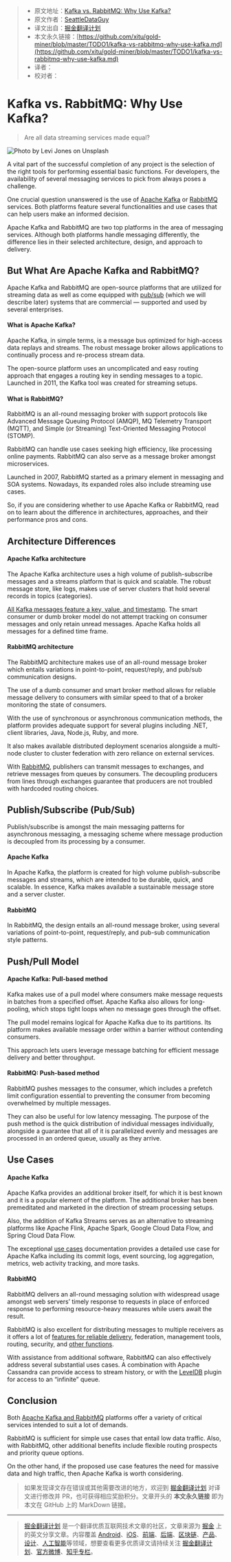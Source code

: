 > * 原文地址：[Kafka vs. RabbitMQ: Why Use Kafka?](https://medium.com/better-programming/kafka-vs-rabbitmq-why-use-kafka-8401b2863b8b)
> * 原文作者：[SeattleDataGuy](https://medium.com/@SeattleDataGuy)
> * 译文出自：[掘金翻译计划](https://github.com/xitu/gold-miner)
> * 本文永久链接：[https://github.com/xitu/gold-miner/blob/master/TODO1/kafka-vs-rabbitmq-why-use-kafka.md](https://github.com/xitu/gold-miner/blob/master/TODO1/kafka-vs-rabbitmq-why-use-kafka.md)
> * 译者：
> * 校对者：

# Kafka vs. RabbitMQ: Why Use Kafka?

> Are all data streaming services made equal?

![Photo by [Levi Jones](https://unsplash.com/@ev?utm_source=unsplash&utm_medium=referral&utm_content=creditCopyText) on [Unsplash](https://unsplash.com/s/photos/data?utm_source=unsplash&utm_medium=referral&utm_content=creditCopyText)](https://cdn-images-1.medium.com/max/5754/1*DJvGajoZpUGKsSSEFyzwwQ.jpeg)

A vital part of the successful completion of any project is the selection of the right tools for performing essential basic functions. For developers, the availability of several messaging services to pick from always poses a challenge.

One crucial question unanswered is the use of [Apache Kafka](https://kafka.apache.org/) or [RabbitMQ](https://www.rabbitmq.com/) services. Both platforms feature several functionalities and use cases that can help users make an informed decision.

Apache Kafka and RabbitMQ are two top platforms in the area of messaging services. Although both platforms handle messaging differently, the difference lies in their selected architecture, design, and approach to delivery.

## But What Are Apache Kafka and RabbitMQ?

Apache Kafka and RabbitMQ are open-source platforms that are utilized for streaming data as well as come equipped with [pub/sub](https://www.rabbitmq.com/tutorials/tutorial-three-ruby.html) (which we will describe later) systems that are commercial — supported and used by several enterprises.

#### What is Apache Kafka?

Apache Kafka, in simple terms, is a message bus optimized for high-access data replays and streams. The robust message broker allows applications to continually process and re-process stream data.

The open-source platform uses an uncomplicated and easy routing approach that engages a routing key in sending messages to a topic. Launched in 2011, the Kafka tool was created for streaming setups.

#### What is RabbitMQ?

RabbitMQ is an all-round messaging broker with support protocols like Advanced Message Queuing Protocol (AMQP), MQ Telemetry Transport (MQTT), and Simple (or Streaming) Text-Oriented Messaging Protocol (STOMP).

RabbitMQ can handle use cases seeking high efficiency, like processing online payments. RabbitMQ can also serve as a message broker amongst microservices.

Launched in 2007, RabbitMQ started as a primary element in messaging and SOA systems. Nowadays, its expanded roles also include streaming use cases.

So, if you are considering whether to use Apache Kafka or RabbitMQ, read on to learn about the difference in architectures, approaches, and their performance pros and cons.

## Architecture Differences

#### Apache Kafka architecture

The Apache Kafka architecture uses a high volume of publish-subscribe messages and a streams platform that is quick and scalable. The robust message store, like logs, makes use of server clusters that hold several records in topics (categories).

[All Kafka messages feature a key, value, and timestamp](http://kth.diva-portal.org/smash/get/diva2:813137/FULLTEXT01.pdf). The smart consumer or dumb broker model do not attempt tracking on consumer messages and only retain unread messages. Apache Kafka holds all messages for a defined time frame.

#### RabbitMQ architecture

The RabbitMQ architecture makes use of an all-round message broker which entails variations in point-to-point, request/reply, and pub/sub communication designs.

The use of a dumb consumer and smart broker method allows for reliable message delivery to consumers with similar speed to that of a broker monitoring the state of consumers.

With the use of synchronous or asynchronous communication methods, the platform provides adequate support for several plugins including .NET, client libraries, Java, Node.js, Ruby, and more.

It also makes available distributed deployment scenarios alongside a multi-node cluster to cluster federation with zero reliance on external services.

With [RabbitMQ](http://kth.diva-portal.org/smash/get/diva2:813137/FULLTEXT01.pdf), publishers can transmit messages to exchanges, and retrieve messages from queues by consumers. The decoupling producers from lines through exchanges guarantee that producers are not troubled with hardcoded routing choices.

## Publish/Subscribe (Pub/Sub)

Publish/subscribe is amongst the main messaging patterns for asynchronous messaging, a messaging scheme where message production is decoupled from its processing by a consumer.

#### Apache Kafka

In Apache Kafka, the platform is created for high volume publish-subscribe messages and streams, which are intended to be durable, quick, and scalable. In essence, Kafka makes available a sustainable message store and a server cluster.

#### RabbitMQ

In RabbitMQ, the design entails an all-round message broker, using several variations of point-to-point, request/reply, and pub-sub communication style patterns.

## Push/Pull Model

#### Apache Kafka: Pull-based method

Kafka makes use of a pull model where consumers make message requests in batches from a specified offset. Apache Kafka also allows for long-pooling, which stops tight loops when no message goes through the offset.

The pull model remains logical for Apache Kafka due to its partitions. Its platform makes available message order within a barrier without contending consumers.

This approach lets users leverage message batching for efficient message delivery and better throughput.

#### RabbitMQ: Push-based method

RabbitMQ pushes messages to the consumer, which includes a prefetch limit configuration essential to preventing the consumer from becoming overwhelmed by multiple messages.

They can also be useful for low latency messaging. The purpose of the push method is the quick distribution of individual messages individually, alongside a guarantee that all of it is parallelized evenly and messages are processed in an ordered queue, usually as they arrive.

## Use Cases

#### Apache Kafka

Apache Kafka provides an additional broker itself, for which it is best known and it is a popular element of the platform. The additional broker has been premeditated and marketed in the direction of stream processing setups.

Also, the addition of Kafka Streams serves as an alternative to streaming platforms like Apache Flink, Apache Spark, Google Cloud Data Flow, and Spring Cloud Data Flow.

The exceptional [use cases](https://kafka.apache.org/uses) documentation provides a detailed use case for Apache Kafka including its commit logs, event sourcing, log aggregation, metrics, web activity tracking, and more tasks.

#### RabbitMQ

RabbitMQ delivers an all-round messaging solution with widespread usage amongst web servers’ timely response to requests in place of enforced response to performing resource-heavy measures while users await the result.

RabbitMQ is also excellent for distributing messages to multiple receivers as it offers a lot of [features for reliable delivery](http://www.rabbitmq.com/confirms.html), federation, management tools, routing, security, and [other functions](http://www.rabbitmq.com/features.html).

With assistance from additional software, RabbitMQ can also effectively address several substantial uses cases. A combination with Apache Cassandra can provide access to stream history, or with the [LevelDB](https://github.com/google/leveldb) plugin for access to an “infinite” queue.

## Conclusion

Both [Apache Kafka and RabbitMQ](https://www.theseattledataguy.com/kafka-vs-rabbitmq-why-use-kafka/) platforms offer a variety of critical services intended to suit a lot of demands.

RabbitMQ is sufficient for simple use cases that entail low data traffic. Also, with RabbitMQ, other additional benefits include flexible routing prospects and priority queue options.

On the other hand, if the proposed use case features the need for massive data and high traffic, then Apache Kafka is worth considering.

> 如果发现译文存在错误或其他需要改进的地方，欢迎到 [掘金翻译计划](https://github.com/xitu/gold-miner) 对译文进行修改并 PR，也可获得相应奖励积分。文章开头的 **本文永久链接** 即为本文在 GitHub 上的 MarkDown 链接。

---

> [掘金翻译计划](https://github.com/xitu/gold-miner) 是一个翻译优质互联网技术文章的社区，文章来源为 [掘金](https://juejin.im) 上的英文分享文章。内容覆盖 [Android](https://github.com/xitu/gold-miner#android)、[iOS](https://github.com/xitu/gold-miner#ios)、[前端](https://github.com/xitu/gold-miner#前端)、[后端](https://github.com/xitu/gold-miner#后端)、[区块链](https://github.com/xitu/gold-miner#区块链)、[产品](https://github.com/xitu/gold-miner#产品)、[设计](https://github.com/xitu/gold-miner#设计)、[人工智能](https://github.com/xitu/gold-miner#人工智能)等领域，想要查看更多优质译文请持续关注 [掘金翻译计划](https://github.com/xitu/gold-miner)、[官方微博](http://weibo.com/juejinfanyi)、[知乎专栏](https://zhuanlan.zhihu.com/juejinfanyi)。
